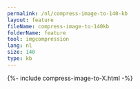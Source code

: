 ```yaml
---
permalink: /nl/compress-image-to-140-kb
layout: feature
fileName: compress-image-to-140kb
folderName: feature
tool: imgcompression
lang: nl
size: 140
type: kb
---
```


{%- include compress-image-to-X.html -%}
